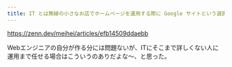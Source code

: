 ```yaml
---
title: IT とは無縁の小さなお店でホームページを運用する際に Google サイトという選択肢
---
```


https://zenn.dev/meihei/articles/efb14509ddaebb

Webエンジニアの自分が作る分には問題ないが、ITにそこまで詳しくない人に運用まで任せる場合はこういうのありだよな〜、と思った。

